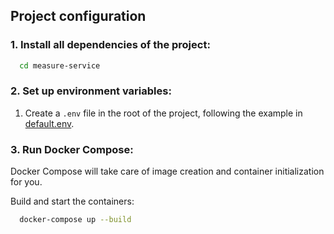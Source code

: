 ## Project configuration

### 1. Install all dependencies of the project:

```bash
  cd measure-service
```

### 2. Set up environment variables:

1.  Create a `.env` file in the root of the project, following the example in [default.env](default.env).

### 3. Run Docker Compose:

Docker Compose will take care of image creation and container initialization for you.

Build and start the containers:

```bash
  docker-compose up --build
```
